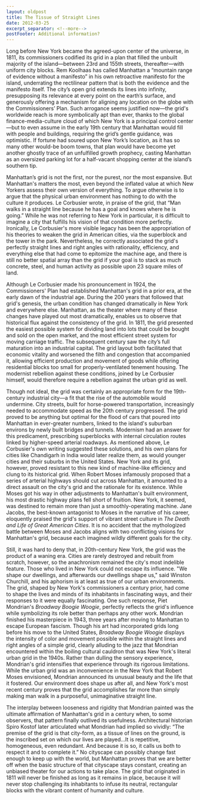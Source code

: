 ```yaml
---
layout: oldpost
title: The Tissue of Straight Lines
date: 2012-03-25
excerpt_separator: <!--more-->
postFooter: Additional information?
---
```


Long before New York became the agreed-upon center of the universe, in 1811, its commissioners codified its grid in a plan that filled the unbuilt majority of the island—between 23rd and 155th streets, thereafter—with uniform city blocks. Rem Koolhaas has called Manhattan a “mountain range of evidence without a manifesto” in his own retroactive manifesto for the island, underrating the rectilinear pattern that is both the evidence and the manifesto itself. The city’s open grid extends its lines into infinity, presupposing its relevance at every point on the earth’s surface, and generously offering a mechanism for aligning any location on the globe with the Commissioners’ Plan. Such arrogance seems justified now—the grid's worldwide reach is more symbolically apt than ever, thanks to the global finance-media-culture cloud of which New York is a principal control center—but to even assume in the early 19th century that Manhattan would fill with people and buildings, requiring the grid’s gentle guidance, was optimistic. If fortune had soured upon New York’s location, as it has so many other would-be boom towns, that plan would have become yet another ghostly trace of an unfulfilled growth prophecy, casting Manhattan as an oversized parking lot for a half-vacant shopping center at the island’s southern tip.

Manhattan’s grid is not the first, nor the purest, nor the most expansive. But Manhattan's matters the most, even beyond the inflated value at which New Yorkers assess their own version of everything. To argue otherwise is to argue that the physical urban environment has nothing to do with the culture it produces. Le Corbusier wrote, in praise of the grid, that “Man walks in a straight line because he has a goal and knows where he is going.” While he was not referring to New York in particular, it is difficult to imagine a city that fulfills his vision of that condition more perfectly. Ironically, Le Corbusier's more visible legacy has been the appropriation of his theories to weaken the grid in American cities, via the superblock and the tower in the park. Nevertheless, he correctly associated the grid's perfectly straight lines and right angles with rationality, efficiency, and everything else that had come to epitomize the machine age, and there is still no better spatial array than the grid if your goal is to stack as much concrete, steel, and human activity as possible upon 23 square miles of land.

Although Le Corbusier made his pronouncement in 1924, the Commissioners' Plan had established Manhattan's grid in a prior era, at the early dawn of the industrial age. During the 200 years that followed that grid's genesis, the urban condition has changed dramatically in New York and everywhere else. Manhattan, as the theater where many of these changes have played out most dramatically, enables us to observe that historical flux against the consistency of the grid. In 1811, the grid presented the easiest possible system for dividing land into lots that could be bought and sold on the open market, and the most efficient street system for moving carriage traffic. The subsequent century saw the city’s full maturation into an industrial capital. The grid layout both facilitated that economic vitality and worsened the filth and congestion that accompanied it, allowing efficient production and movement of goods while offering residential blocks too small for properly-ventilated tenement housing. The modernist rebellion against these conditions, joined by Le Corbusier himself, would therefore require a rebellion against the urban grid as well.

Though not ideal, the grid was certainly an appropriate form for the 19th-century industrial city—a fit that the rise of the automobile would undermine. City streets, built for horse-powered transportation, increasingly needed to accommodate speed as the 20th century progressed. The grid proved to be anything but optimal for the flood of cars that poured into Manhattan in ever-greater numbers, linked to the island's suburban environs by newly built bridges and tunnels. Modernism had an answer for this predicament, prescribing superblocks with internal circulation routes linked by higher-speed arterial roadways. As mentioned above, Le Corbusier's own writing suggested these solutions, and his own plans for cities like Chandigarh in India would later realize them, as would younger cities and their suburbs in the United States. New York and its grid, however, proved resistant to this new kind of machine-like efficiency and clung to its historical grid. When Robert Moses infamously proposed that a series of arterial highways should cut across Manhattan, it amounted to a direct assault on the city's grid and the rationale for its existence. While Moses got his way in other adjustments to Manhattan's built environment, his most drastic highway plans fell short of fruition. New York, it seemed, was destined to remain more than just a smoothly-operating machine. Jane Jacobs, the best-known antagonist to Moses in the narrative of his career, eloquently praised the grid's support of vibrant street culture in <em>The Death and Life of Great American Cities</em>. It is no accident that the mythologized battle between Moses and Jacobs aligns with two conflicting visions for Manhattan's grid, because each imagined wildly different goals for the city.

Still, it was hard to deny that, in 20th-century New York, the grid was the product of a waning era. Cities are rarely destroyed and rebuilt from scratch, however, so the anachronism remained the city's most indelible feature. Those who lived in New York could not escape its influence. "We shape our dwellings, and afterwards our dwellings shape us," said Winston Churchill, and his aphorism is at least as true of our urban environments. The grid, shaped by New York's commissioners a century prior, had come to shape the lives and minds of its inhabitants in fascinating ways, and their responses to it were equally fascinating. One such response, Piet Mondrian's <em>Broadway Boogie Woogie</em>, perfectly reflects the grid's influence while symbolizing its role better than perhaps any other work. Mondrian finished his masterpiece in 1943, three years after moving to Manhattan to escape European fascism. Though his art had incorporated grids long before his move to the United States, <em>Broadway Boogie Woogie</em> displays the intensity of color and movement possible within the straight lines and right angles of a simple grid, clearly alluding to the jazz that Mondrian encountered within the boiling cultural cauldron that was New York's literal urban grid in the 1940s. Rather than dulling the sensory experience, Mondrian's grid intensifies that experience through its rigorous limitations. While the urban grid was an inconvenience in the New York that Robert Moses envisioned, Mondrian announced its unusual beauty and the life that it fostered. Our environment does shape us after all, and New York's most recent century proves that the grid accomplishes far more than simply making man walk in a purposeful, unimaginative straight line.

The interplay between looseness and rigidity that Mondrian painted was the ultimate affirmation of Manhattan's grid in a century when, to some observers, that pattern finally outlived its usefulness. Architectural historian Spiro Kostof later articulated what Mondrian had implied so vividly: “The premise of the grid is that city-form, as a tissue of lines on the ground, is the inscribed set on which our lives are played...It is repetitive, homogeneous, even redundant. And because it is so, it calls us both to respect it and to complete it.” No cityscape can possibly change fast enough to keep up with the world, but Manhattan proves that we are better off when the basic structure of that cityscape stays constant, creating an unbiased theater for our actions to take place. The grid that originated in 1811 will never be finished as long as it remains in place, because it will never stop challenging its inhabitants to infuse its neutral, rectangular blocks with the vibrant content of humanity and culture.